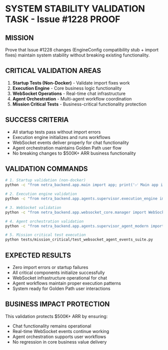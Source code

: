 # SYSTEM STABILITY VALIDATION TASK - Issue #1228 PROOF

## MISSION
Prove that Issue #1228 changes (EngineConfig compatibility stub + import fixes) maintain system stability without breaking existing functionality.

## CRITICAL VALIDATION AREAS
1. **Startup Tests (Non-Docker)** - Validate import fixes work
2. **Execution Engine** - Core business logic functionality
3. **WebSocket Operations** - Real-time chat infrastructure
4. **Agent Orchestration** - Multi-agent workflow coordination
5. **Mission Critical Tests** - Business-critical functionality protection

## SUCCESS CRITERIA
- All startup tests pass without import errors
- Execution engine initializes and runs workflows
- WebSocket events deliver properly for chat functionality
- Agent orchestration maintains Golden Path user flow
- No breaking changes to $500K+ ARR business functionality

## VALIDATION COMMANDS
```bash
# 1. Startup validation (non-docker)
python -c "from netra_backend.app.main import app; print('✅ Main app imports successfully')"

# 2. Execution engine validation
python -c "from netra_backend.app.agents.supervisor.execution_engine import ExecutionEngine; print('✅ ExecutionEngine imports successfully')"

# 3. WebSocket validation
python -c "from netra_backend.app.websocket_core.manager import WebSocketManager; print('✅ WebSocketManager imports successfully')"

# 4. Agent orchestration validation
python -c "from netra_backend.app.agents.supervisor_agent_modern import SupervisorAgentModern; print('✅ SupervisorAgentModern imports successfully')"

# 5. Mission critical test execution
python tests/mission_critical/test_websocket_agent_events_suite.py
```

## EXPECTED RESULTS
- Zero import errors or startup failures
- All critical components initialize successfully
- WebSocket infrastructure operational for chat
- Agent workflows maintain proper execution patterns
- System ready for Golden Path user interactions

## BUSINESS IMPACT PROTECTION
This validation protects $500K+ ARR by ensuring:
- Chat functionality remains operational
- Real-time WebSocket events continue working
- Agent orchestration supports user workflows
- No regression in core business value delivery
